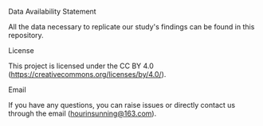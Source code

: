 Data Availability Statement

All the data necessary to replicate our study's findings can be found in this repository.

License

This project is licensed under the CC BY 4.0 (https://creativecommons.org/licenses/by/4.0/).

Email

If you have any questions, you can raise issues or directly contact us through the email (hourinsunning@163.com).
